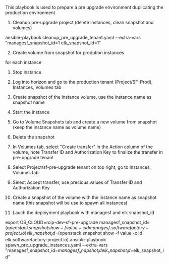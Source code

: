 This playbook is used to prepare a pre upgrade environment duplicating
the production environment

1. Cleanup pre-upgrade project (delete instances, clean snapshot and volumes)

  ansible-playbook cleanup_pre_upgrade_tenant.yaml --extra-vars "managesf_snapshot_id=1 elk_snapshot_id=1"

2. Create volume from snapshot for prodution instances

for each instance
  1. Stop instance
  2. Log into horizon and go to the production tenant (Project/SF-Prod), Instances, Volumes tab
  3. Create snapshot of the instance volume, use the instance name as snapshot name
  4. Start the instance
  5. Go to Volume Snapshots tab and create a new volume from snapshot (keep the instance name as volume name)
  6. Delete the snapshot
  7. In Volumes tab, select "Create transfer" in the Action column of the volume, note Transfer ID and Authorization Key to finalize the transfer in pre-upgrade tenant
  8. Select Project/sf-pre-upgrade tenant on top right, go to Instances, Volumes tab.
  9. Select Accept transfer, use precious values of Transfer ID and Authorization Key
  10. Create a snapshot of the volume with the instance name as snapshot name (this snapshot will be use to spawn all instances)

3. Lauch the deployment playbook with managesf and elk snapshot_id

  export OS_CLOUD=rcip-dev-sf-pre-upgrade
  managesf_snapshot_id=$(openstack snapshot show -f value -c id managesf.softwarefactory-project.io)
  elk_snapshot_id=$(openstack snapshot show -f value -c id elk.softwarefactory-project.io)
  ansible-playbook spawn_pre_upgrade_instances.yaml --extra-vars "managesf_snapshot_id=$managesf_snapshot_id elk_snapshot_id=$elk_snapshot_id"
